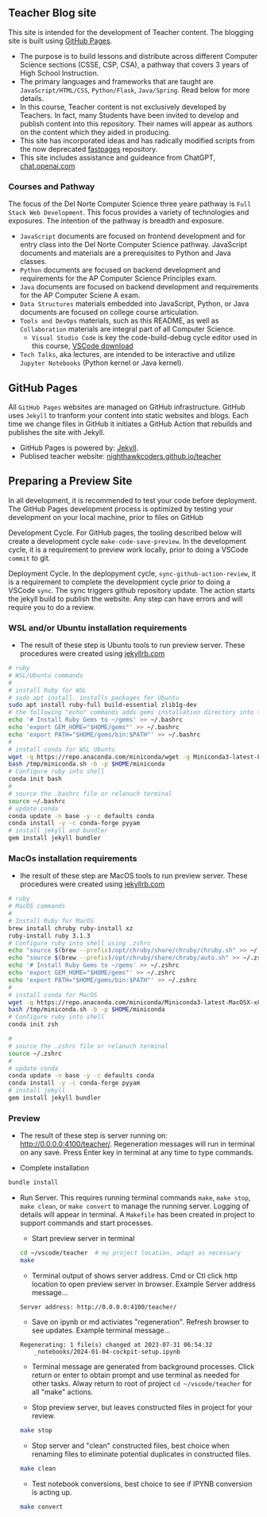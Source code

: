 ## Teacher Blog site
This site is intended for the development of Teacher content.  The blogging site is built using [GitHub Pages](https://docs.github.com/en/pages/getting-started-with-github-pages/creating-a-github-pages-site).
- The purpose is to build lessons and distribute across different Computer Science sections (CSSE, CSP, CSA), a pathway that covers 3 years of High School Instruction.
- The primary languages and frameworks that are taught are `JavaScript/HTML/CSS`, `Python/Flask`, `Java/Spring`.  Read below for more details.
- In this course, Teacher content is not exclusively developed by Teachers.  In fact, many Students have been invited to develop and publish content into this repository.  Their names will appear as authors on the content which they aided in producing.
- This site has incorporated ideas and has radically modified scripts from the now deprecated [fastpages](https://github.com/fastai/fastpages) repository.
- This site includes assistance and guideance from ChatGPT, [chat.openai.com](https://chat.openai.com/) 
### Courses and Pathway
The focus of the Del Norte Computer Science three yeare pathway is `Full Stack Web Development`.  This focus provides a variety of technologies and exposures.  The intention of the pathway is breadth and exposure.
- `JavaScript` documents are focused on frontend development and for entry class into the Del Norte Computer Science pathway.  JavaScript documents and materials are a prerequisites to Python and Java classes.
- `Python` documents are focused on backend development and requirements for the AP Computer Science Principles exam.
- `Java` documents are focused on backend development and requirements for the AP Computer Sciene A exam.
- `Data Structures` materials embedded into JavaScript, Python, or Java documents are focused on college course articulation.
- `Tools and DevOps` materials, such as this README, as well as `Collaboration` materials are integral part of all Computer Science.
    - `Visual Studio Code` is key the code-build-debug cycle editor used in this course, [VSCode download](https://code.visualstudio.com/)
- `Tech Talks`, aka lectures, are intended to be interactive and utilize `Jupyter Notebooks` (Python kernel or Java kernel).

## GitHub Pages
All `GitHub Pages` websites are managed on GitHub infrastructure. GitHub uses `Jekyll` to tranform your content into static websites and blogs. Each time we change files in GitHub it initiates a GitHub Action that rebuilds and publishes the site with Jekyll.  
- GitHub Pages is powered by: [Jekyll](https://jekyllrb.com/).
- Publised teacher website: [nighthawkcoders.github.io/teacher](https://nighthawkcoders.github.io/teacher/)

## Preparing a Preview Site 
In all development, it is recommended to test your code before deployment.  The GitHub Pages development process is optimized by testing your development on your local machine, prior to files on GitHub

Development Cycle. For GitHub pages, the tooling described below will create a development cycle  `make-code-save-preview`.  In the development cycle, it is a requirement to preview work locally, prior to doing a VSCode `commit` to git.

Deployment Cycle.  In the deplopyment cycle, `sync-github-action-review`, it is a requirement to complete the development cycle prior to doing a VSCode `sync`.  The sync triggers github repository update.  The action starts the jekyll build to publish the website.  Any step can have errors and will require you to do a review.

### WSL and/or Ubuntu installation requirements
- The result of these step is Ubuntu tools to run preview server.  These procedures were created using [jekyllrb.com](https://jekyllrb.com/docs/installation/ubuntu/)
```bash
# ruby
# WSL/Ubuntu commands
#
# install Ruby for WSL
# sudo apt install. installs packages for Ubuntu
sudo apt install ruby-full build-essential zlib1g-dev
# the following "echo" commands adds gems installation directory into the .bashrc file, avoiding root requirements
echo '# Install Ruby Gems to ~/gems' >> ~/.bashrc
echo 'export GEM_HOME="$HOME/gems"' >> ~/.bashrc
echo 'export PATH="$HOME/gems/bin:$PATH"' >> ~/.bashrc
#
# install conda for WSL Ubuntu
wget -q https://repo.anaconda.com/miniconda/wget -q Miniconda3-latest-Linux-x86.sh -O /tmp/miniconda.sh
bash /tmp/miniconda.sh -b -p $HOME/miniconda
# Configure ruby into shell
conda init bash
#
# source the .bashrc file or relanuch terminal
source ~/.bashrc
# update conda
conda update -n base -y -c defaults conda
conda install -y -c conda-forge pyyam
# install jekyll and bundler
gem install jekyll bundler
```

### MacOs installation requirements 
- Ihe result of these step are MacOS tools to run preview server.  These procedures were created using [jekyllrb.com](https://jekyllrb.com/docs/installation/macos/)
```bash
# ruby
# MacOS commands
#
# Install Ruby for MacOS
brew install chruby ruby-install xz
ruby-install ruby 3.1.3
# Configure ruby into shell using .zshrc
echo "source $(brew --prefix)/opt/chruby/share/chruby/chruby.sh" >> ~/.zshrc
echo "source $(brew --prefix)/opt/chruby/share/chruby/auto.sh" >> ~/.zshrc
echo '# Install Ruby Gems to ~/gems' >> ~/.zshrc
echo 'export GEM_HOME="$HOME/gems"' >> ~/.zshrc
echo 'export PATH="$HOME/gems/bin:$PATH"' >> ~/.zshrc
#
# install conda for MacOS
wget -q https://repo.anaconda.com/miniconda/Miniconda3-latest-MacOSX-x86_64.sh -O /tmp/miniconda.sh
bash /tmp/miniconda.sh -b -p $HOME/miniconda
# Configure ruby into shell
conda init zsh

#
# source the .zshrc file or relanuch terminal
source ~/.zshrc
#
# update conda
conda update -n base -y -c defaults conda
conda install -y -c conda-forge pyyam
# install jekyll
gem install jekyll bundler
```

### Preview
- The result of these step is server running on: http://0.0.0.0:4100/teacher/.  Regeneration messages will run in terminal on any save.  Press Enter key in terminal at any time to type commands.

- Complete installation
```bash
bundle install
```
- Run Server.  This requires running terminal commands `make`, `make stop`, `make clean`, or `make convert` to manage the running server.  Logging of details will appear in terminal.   A `Makefile` has been created in project to support commands and start processes.

    - Start preview server in terminal
    ```bash
    cd ~/vscode/teacher  # my project location, adapt as necessary
    make
    ```

    - Terminal output of shows server address. Cmd or Ctl click http location to open preview server in browser. Example Server address message... 
    ```
    Server address: http://0.0.0.0:4100/teacher/
    ```

    - Save on ipynb or md activiates "regeneration". Refresh browser to see updates. Example terminal message...
    ```
    Regenerating: 1 file(s) changed at 2023-07-31 06:54:32
        _notebooks/2024-01-04-cockpit-setup.ipynb
    ```

    - Terminal message are generated from background processes.  Click return or enter to obtain prompt and use terminal as needed for other tasks.  Alway return to root of project `cd ~/vscode/teacher` for all "make" actions. 
        

    - Stop preview server, but leaves constructed files in project for your review.
    ```bash
    make stop
    ```

    - Stop server and "clean" constructed files, best choice when renaming files to eliminate potential duplicates in constructed files.
    ```bash
    make clean
    ```

    - Test notebook conversions, best choice to see if IPYNB conversion is acting up.
    ```bash
    make convert
    ```
    